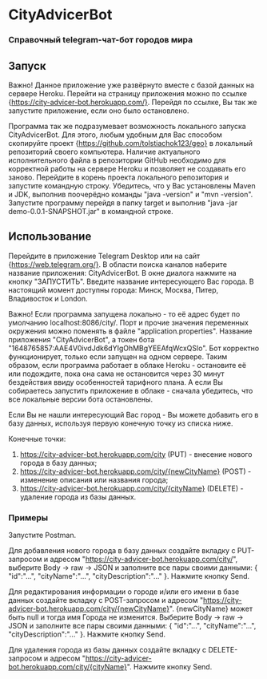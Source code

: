 # CityAdvicerBot

### Справочный telegram-чат-бот городов мира

## Запуск

Важно! Данное приложение уже развёрнуто вместе с базой данных на сервере Heroku. Перейти на страницу приложения можно по ссылке {https://city-advicer-bot.herokuapp.com/}. Перейдя по ссылке, Вы так же запустите приложение, если оно было остановлено.

Программа так же подразумевает возможность локального запуска CityAdvicerBot. Для этого, любым удобным для Вас способом скопируйте проект {https://github.com/tolstiachok123/geo} в локальный репозиторий своего компьютера. Наличие актуального исполнительного файла в репозитории GitHub необходимо для корректной работы на сервере Heroku и позволяет не создавать его заново. Перейдите в корень проекта локального репозитория и запустите командную строку. Убедитесь, что у Вас установлены Maven и JDK, выполнив поочерёдно команды "java -version" и "mvn -version". Запустите программу перейдя в папку target и выполнив "java -jar demo-0.0.1-SNAPSHOT.jar" в командной строке.

## Использование

Перейдите в приложение Telegram Desktop или на сайт {https://web.telegram.org/}. В области поиска каналов наберите название приложения: CityAdvicerBot. В окне диалога нажмите на кнопку "ЗАПУСТИТЬ". Введите название интересующего Вас города. В настоящий момент доступны города: Минск, Москва, Питер, Владивосток и London. 

Важно! Если программа запущена локально - то её адрес будет по умолчанию localhost:8086/city/. Порт и прочие значения переменных окружения можно поменять в файле "application.properties". Название приложения "CityAdvicerBot", а токен бота "1648765857:AAE4V0ivdJdk6dYIgOhMBgYEEAfqWcxQSlo". Бот корректно функционирует, только если запущен на одном сервере. Таким образом, если программа работает в облаке Heroku - остановите её или подождите, пока она сама не остановится через 30 минут бездействия ввиду особенностей тарифного плана. А если Вы собираетесь запустить приложение в облаке - сначала убедитесь, что все локальные версии бота остановлены. 

Если Вы не нашли интересующий Вас город - Вы можете добавить его в базу данных, используя первую конечную точку из списка ниже.

Конечные точки:
1. https://city-advicer-bot.herokuapp.com/city (PUT) - внесение нового города в базу данных;
2. https://city-advicer-bot.herokuapp.com/city/{newCityName} (POST) - изменение описания или названия города;
3. https://city-advicer-bot.herokuapp.com/city/{cityName} (DELETE) - удаление города из базы данных.

### Примеры 

Запустите Postman. 

Для добавления нового города в базу данных создайте вкладку с PUT-запросом и адресом "https://city-advicer-bot.herokuapp.com/city/", выберите Body -> raw -> JSON и заполните все пары своими данными:
{
    "id":"...",
    "cityName":"...",
    "cityDescription":"..."
}.
Нажмите кнопку Send. 

Для редактирования информации о городе и/или его имени в базе данных создайте вкладку с POST-запросом и адресом "https://city-advicer-bot.herokuapp.com/city/{newCityName}". {newCityName} может быть null и тогда имя Города не изменится. Выберите Body -> raw -> JSON и заполните все пары своими данными:
{
    "id":"...",
    "cityName":"...",
    "cityDescription":"..."
}.
Нажмите кнопку Send.

Для удаления города из базы данных создайте вкладку с DELETE-запросом и адресом "https://city-advicer-bot.herokuapp.com/city/{cityName}".
Нажмите кнопку Send.


